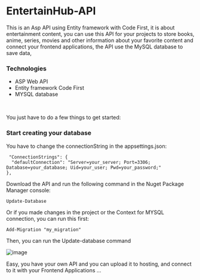 # EntertainHub-API

This is an Asp API using Entity framework with Code First, it is about entertainment content, you can use this API for your projects to store books, anime, series, movies and other information about your favorite content and connect your frontend applications, the API use the MySQL database to save data, 

### Technologies
- ASP Web API
- Entity framework Code First
- MYSQL database

<br/>

You just have to do a few things to get started:

### Start creating your database

You have to change the connectionString in the appsettings.json:

```
 "ConnectionStrings": {
  "defaultConnection": "Server=your_server; Port=3306; Database=your_database; Uid=your_user; Pwd=your_password;"
},

```

Download the API and run the following command in the Nuget Package Manager console:
```
Update-Database
```

Or if you made changes in the project or the Context for MYSQL connection, you can run this first:
```
Add-Migration "my_migration"
```

Then, you can run the Update-database command
<br/>

![image](https://github.com/HaroldMart/EntertainHub-API/assets/93040571/98dc98d8-eb9d-4a1e-9361-3be7c9ed0529)

Easy, you have your own API and you can upload it to hosting, and connect to it with your Frontend Applications ...
